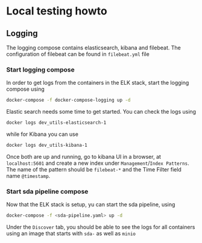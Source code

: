 # Local testing howto

## Logging
The logging compose contains elasticsearch, kibana and filebeat. The configuration of filebeat can be found in `filebeat.yml` file

### Start logging compose
In order to get logs from the containers in the ELK stack, start the logging compose using
```sh
docker-compose -f docker-compose-logging up -d
```
Elastic search needs some time to get started. You can check the logs using
```sh
docker logs dev_utils-elasticsearch-1
```
while for Kibana you can use
```sh
docker logs dev_utils-kibana-1
```
Once both are up and running, go to kibana UI in a browser, at `localhost:5601` and create a new index under `Management`/`Index Patterns`. The name of the pattern should be `filebeat-*` and the Time Filter field name `@timestamp`.

### Start sda pipeline compose
Now that the ELK stack is setup, yu can start the sda pipeline, using
```sh
docker-compose -f <sda-pipeline.yaml> up -d
```

Under the `Discover` tab, you should be able to see the logs for all containers using an image that starts with `sda-` as well as `minio`